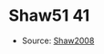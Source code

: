 <a name="material" />

# Shaw51 41
<script type="application/ld+json">
  {
    "@context": "https://schema.org/",
    "@type": "ChemicalSubstance",
    "http://purl.org/dc/terms/conformsTo":
      {
        "@type": "CreativeWork",
        "@id": "https://bioschemas.org/profiles/ChemicalSubstance/0.4-RELEASE/"
      },
    "@id": "https://egonw.github.io/nanowiki/nanowiki71.html#material",
    "name": "Shaw51 41",
    "sameAs": "http://127.0.0.1/mediawiki/index.php/Special:URIResolver/Shaw51_41"
  }
</script>


* Source: [Shaw2008](http://127.0.0.1/mediawiki/index.php/Special:URIResolver/Shaw2008)
